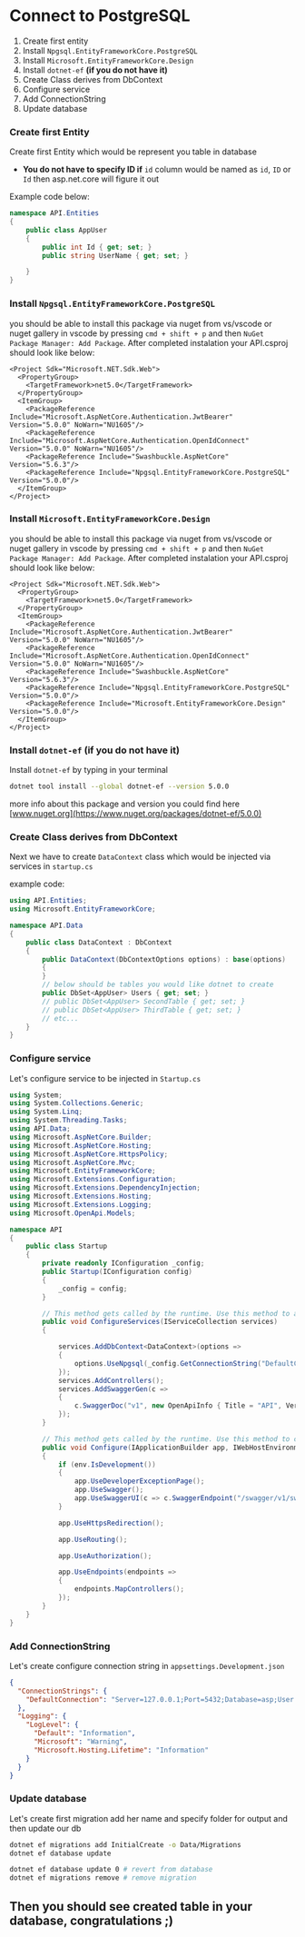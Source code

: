 # Connect to PostgreSQL
1. Create first entity
1. Install `Npgsql.EntityFrameworkCore.PostgreSQL`
1. Install `Microsoft.EntityFrameworkCore.Design`
1. Install `dotnet-ef` **(if you do not have it)**
1. Create Class derives from DbContext
1. Configure service
1. Add ConnectionString
1. Update database

### Create first Entity
Create first Entity which would be represent you table in database
* **You do not have to specify ID if** `id` column would be named as `id`, `ID` or `Id` then asp.net.core will figure it out



Example code below:
```cs
namespace API.Entities
{
    public class AppUser
    {
        public int Id { get; set; }
        public string UserName { get; set; }

    }
}
```
### Install `Npgsql.EntityFrameworkCore.PostgreSQL`
you should be able to install this package via nuget from vs/vscode or nuget gallery in vscode by pressing `cmd + shift + p` and then `NuGet Package Manager: Add Package`.
After completed instalation your API.csproj should look like below:
```csproj
<Project Sdk="Microsoft.NET.Sdk.Web">
  <PropertyGroup>
    <TargetFramework>net5.0</TargetFramework>
  </PropertyGroup>
  <ItemGroup>
    <PackageReference Include="Microsoft.AspNetCore.Authentication.JwtBearer" Version="5.0.0" NoWarn="NU1605"/>
    <PackageReference Include="Microsoft.AspNetCore.Authentication.OpenIdConnect" Version="5.0.0" NoWarn="NU1605"/>
    <PackageReference Include="Swashbuckle.AspNetCore" Version="5.6.3"/>
    <PackageReference Include="Npgsql.EntityFrameworkCore.PostgreSQL" Version="5.0.0"/>
  </ItemGroup>
</Project>
```
### Install `Microsoft.EntityFrameworkCore.Design`
you should be able to install this package via nuget from vs/vscode or nuget gallery in vscode by pressing `cmd + shift + p` and then `NuGet Package Manager: Add Package`.
After completed instalation your API.csproj should look like below:
```csproj
<Project Sdk="Microsoft.NET.Sdk.Web">
  <PropertyGroup>
    <TargetFramework>net5.0</TargetFramework>
  </PropertyGroup>
  <ItemGroup>
    <PackageReference Include="Microsoft.AspNetCore.Authentication.JwtBearer" Version="5.0.0" NoWarn="NU1605"/>
    <PackageReference Include="Microsoft.AspNetCore.Authentication.OpenIdConnect" Version="5.0.0" NoWarn="NU1605"/>
    <PackageReference Include="Swashbuckle.AspNetCore" Version="5.6.3"/>
    <PackageReference Include="Npgsql.EntityFrameworkCore.PostgreSQL" Version="5.0.0"/>
    <PackageReference Include="Microsoft.EntityFrameworkCore.Design" Version="5.0.0"/>
  </ItemGroup>
</Project>
```
### Install `dotnet-ef` **(if you do not have it)**
Install `dotnet-ef` by typing in your terminal
```sh
dotnet tool install --global dotnet-ef --version 5.0.0
```
more info about this package and version you could find here [www.nuget.org](https://www.nuget.org/packages/dotnet-ef/5.0.0) 
### Create Class derives from DbContext
Next we have to create `DataContext` class which would be injected via services in `startup.cs`


example code:
```cs
using API.Entities;
using Microsoft.EntityFrameworkCore;

namespace API.Data
{
    public class DataContext : DbContext
    {
        public DataContext(DbContextOptions options) : base(options)
        {
        }
        // below should be tables you would like dotnet to create
        public DbSet<AppUser> Users { get; set; }
        // public DbSet<AppUser> SecondTable { get; set; }
        // public DbSet<AppUser> ThirdTable { get; set; }
        // etc...
    }
}
```
### Configure service
Let's configure service to be injected in `Startup.cs`
```cs
using System;
using System.Collections.Generic;
using System.Linq;
using System.Threading.Tasks;
using API.Data;
using Microsoft.AspNetCore.Builder;
using Microsoft.AspNetCore.Hosting;
using Microsoft.AspNetCore.HttpsPolicy;
using Microsoft.AspNetCore.Mvc;
using Microsoft.EntityFrameworkCore;
using Microsoft.Extensions.Configuration;
using Microsoft.Extensions.DependencyInjection;
using Microsoft.Extensions.Hosting;
using Microsoft.Extensions.Logging;
using Microsoft.OpenApi.Models;

namespace API
{
    public class Startup
    {
        private readonly IConfiguration _config;
        public Startup(IConfiguration config)
        {
            _config = config;
        }

        // This method gets called by the runtime. Use this method to add services to the container.
        public void ConfigureServices(IServiceCollection services)
        {

            services.AddDbContext<DataContext>(options => 
            {
                options.UseNpgsql(_config.GetConnectionString("DefaultConnection"));
            });
            services.AddControllers();
            services.AddSwaggerGen(c =>
            {
                c.SwaggerDoc("v1", new OpenApiInfo { Title = "API", Version = "v1" });
            });
        }

        // This method gets called by the runtime. Use this method to configure the HTTP request pipeline.
        public void Configure(IApplicationBuilder app, IWebHostEnvironment env)
        {
            if (env.IsDevelopment())
            {
                app.UseDeveloperExceptionPage();
                app.UseSwagger();
                app.UseSwaggerUI(c => c.SwaggerEndpoint("/swagger/v1/swagger.json", "API v1"));
            }

            app.UseHttpsRedirection();

            app.UseRouting();

            app.UseAuthorization();

            app.UseEndpoints(endpoints =>
            {
                endpoints.MapControllers();
            });
        }
    }
}
```
### Add ConnectionString
Let's create configure connection string in `appsettings.Development.json`
```json
{
  "ConnectionStrings": {
    "DefaultConnection": "Server=127.0.0.1;Port=5432;Database=asp;User Id=postgres;Password=super_secret_password;"
  },
  "Logging": {
    "LogLevel": {
      "Default": "Information",
      "Microsoft": "Warning",
      "Microsoft.Hosting.Lifetime": "Information"
    }
  }
}

```
### Update database
Let's create first migration add her name and specify folder for output and then update our db
```sh
dotnet ef migrations add InitialCreate -o Data/Migrations
dotnet ef database update

dotnet ef database update 0 # revert from database
dotnet ef migrations remove # remove migration
```
## Then you should see created table in your database, congratulations ;)
